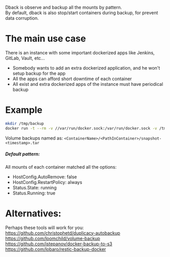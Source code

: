 Dback is observe and backup all the mounts by pattern.<br>
By default, dback is also stop/start containers during backup, for prevent data corruption.
# The main use case
There is an instance with some important dockerized apps like Jenkins, GitLab, Vault, etc...
- Somebody wants to add an extra dockerized application, and he won't setup backup for the app
- All the apps can afford short downtime of each container
- All exist and extra dockerized apps of the instance must have periodical backup

# Example
```sh
mkdir /tmp/backup
docker run -t --rm -v //var/run/docker.sock:/var/run/docker.sock -v /tmp/backup:/backup dback/dback backup
```
Volume backups named as: `<ContainerName>/<PathInContainer>/snapshot-<timestamp>.tar`

##### Default pattern:
All mounts of each container matched all the options:
- HostConfig.AutoRemove: false
- HostConfig.RestartPolicy: always
- Status.State: running
- Status.Running: true

# Alternatives:
Perhaps these tools will work for you:<br>
https://github.com/christophetd/duplicacy-autobackup<br>
https://github.com/loomchild/volume-backup<br>
https://github.com/istepanov/docker-backup-to-s3<br>
https://github.com/lobaro/restic-backup-docker<br>